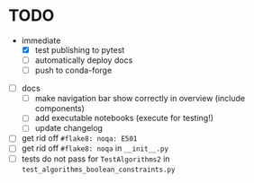 # TODO

- immediate
    - [x] test publishing to pytest
    - [ ] automatically deploy docs
    - [ ] push to conda-forge

- [ ] docs
    - [ ] make navigation bar show correctly in overview (include components)
    - [ ] add executable notebooks (execute for testing!)
    - [ ] update changelog
- [ ] get rid off `#flake8: noqa: E501`
- [ ] get rid off `#flake8: noqa` in `__init__.py`
- [ ] tests do not pass
        for `TestAlgorithms2` in `test_algorithms_boolean_constraints.py`
